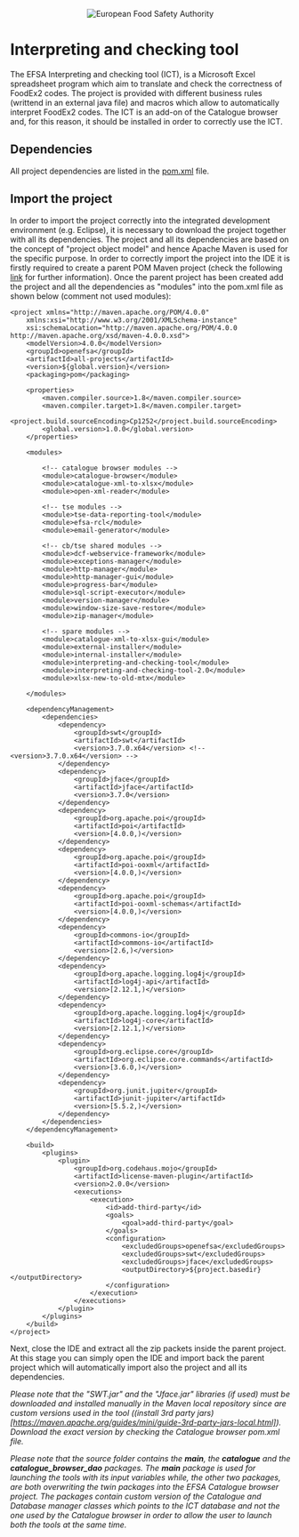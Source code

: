 <p align="center">
	<img src="http://www.efsa.europa.eu/profiles/efsa/themes/responsive_efsa/logo.png" alt="European Food Safety Authority"/>
</p>

# Interpreting and checking tool
The EFSA Interpreting and checking tool (ICT), is a Microsoft Excel spreadsheet program which aim to translate and check the correctness of FoodEx2 codes.
The project is provided with different business rules (writtend in an external java file) and macros which allow to automatically interpret FoodEx2 codes.
The ICT is an add-on of the Catalogue browser and, for this reason, it should be installed in order to correctly use the ICT.

## Dependencies
All project dependencies are listed in the [pom.xml](pom.xml) file.

## Import the project
In order to import the project correctly into the integrated development environment (e.g. Eclipse), it is necessary to download the project together with all its dependencies.
The project and all its dependencies are based on the concept of "project object model" and hence Apache Maven is used for the specific purpose.
In order to correctly import the project into the IDE it is firstly required to create a parent POM Maven project (check the following [link](https://maven.apache.org/guides/introduction/introduction-to-the-pom.html) for further information). 
Once the parent project has been created add the project and all the dependencies as "modules" into the pom.xml file as shown below (comment not used modules): 

	<project xmlns="http://maven.apache.org/POM/4.0.0"
		xmlns:xsi="http://www.w3.org/2001/XMLSchema-instance"
		xsi:schemaLocation="http://maven.apache.org/POM/4.0.0 http://maven.apache.org/xsd/maven-4.0.0.xsd">
		<modelVersion>4.0.0</modelVersion>
		<groupId>openefsa</groupId>
		<artifactId>all-projects</artifactId>
		<version>${global.version}</version>
		<packaging>pom</packaging>

		<properties>
			<maven.compiler.source>1.8</maven.compiler.source>
			<maven.compiler.target>1.8</maven.compiler.target>
			<project.build.sourceEncoding>Cp1252</project.build.sourceEncoding>
			<global.version>1.0.0</global.version>
		</properties>

		<modules>

			<!-- catalogue browser modules -->
			<module>catalogue-browser</module>
			<module>catalogue-xml-to-xlsx</module>
			<module>open-xml-reader</module>

			<!-- tse modules -->
			<module>tse-data-reporting-tool</module>
			<module>efsa-rcl</module>
			<module>email-generator</module>

			<!-- cb/tse shared modules -->
			<module>dcf-webservice-framework</module>
			<module>exceptions-manager</module>
			<module>http-manager</module>
			<module>http-manager-gui</module>
			<module>progress-bar</module>
			<module>sql-script-executor</module>
			<module>version-manager</module>
			<module>window-size-save-restore</module>
			<module>zip-manager</module>

			<!-- spare modules -->
			<module>catalogue-xml-to-xlsx-gui</module>
			<module>external-installer</module>
			<module>internal-installer</module>
			<module>interpreting-and-checking-tool</module>
			<module>interpreting-and-checking-tool-2.0</module>
			<module>xlsx-new-to-old-mtx</module>

		</modules>

		<dependencyManagement>
			<dependencies>
				<dependency>
					<groupId>swt</groupId>
					<artifactId>swt</artifactId>
					<version>3.7.0.x64</version> <!-- <version>3.7.0.x64</version> -->
				</dependency>
				<dependency>
					<groupId>jface</groupId>
					<artifactId>jface</artifactId>
					<version>3.7.0</version>
				</dependency>
				<dependency>
					<groupId>org.apache.poi</groupId>
					<artifactId>poi</artifactId>
					<version>[4.0.0,)</version>
				</dependency>
				<dependency>
					<groupId>org.apache.poi</groupId>
					<artifactId>poi-ooxml</artifactId>
					<version>[4.0.0,)</version>
				</dependency>
				<dependency>
					<groupId>org.apache.poi</groupId>
					<artifactId>poi-ooxml-schemas</artifactId>
					<version>[4.0.0,)</version>
				</dependency>
				<dependency>
					<groupId>commons-io</groupId>
					<artifactId>commons-io</artifactId>
					<version>[2.6,)</version>
				</dependency>
				<dependency>
					<groupId>org.apache.logging.log4j</groupId>
					<artifactId>log4j-api</artifactId>
					<version>[2.12.1,)</version>
				</dependency>
				<dependency>
					<groupId>org.apache.logging.log4j</groupId>
					<artifactId>log4j-core</artifactId>
					<version>[2.12.1,)</version>
				</dependency>
				<dependency>
					<groupId>org.eclipse.core</groupId>
					<artifactId>org.eclipse.core.commands</artifactId>
					<version>[3.6.0,)</version>
				</dependency>
				<dependency>
					<groupId>org.junit.jupiter</groupId>
					<artifactId>junit-jupiter</artifactId>
					<version>[5.5.2,)</version>
				</dependency>
			</dependencies>
		</dependencyManagement>

		<build>
			<plugins>
				<plugin>
					<groupId>org.codehaus.mojo</groupId>
					<artifactId>license-maven-plugin</artifactId>
					<version>2.0.0</version>
					<executions>
						<execution>
							<id>add-third-party</id>
							<goals>
								<goal>add-third-party</goal>
							</goals>
							<configuration>
								<excludedGroups>openefsa</excludedGroups>
								<excludedGroups>swt</excludedGroups>
								<excludedGroups>jface</excludedGroups>
								<outputDirectory>${project.basedir}</outputDirectory>
							</configuration>
						</execution>
					</executions>
				</plugin>
			</plugins>
		</build>
	</project>
	
Next, close the IDE and extract all the zip packets inside the parent project.
At this stage you can simply open the IDE and import back the parent project which will automatically import also the project and all its dependencies.

_Please note that the "SWT.jar" and the "Jface.jar" libraries (if used) must be downloaded and installed manually in the Maven local repository since are custom versions used in the tool ((install 3rd party jars)[https://maven.apache.org/guides/mini/guide-3rd-party-jars-local.html]). 
Download the exact version by checking the Catalogue browser pom.xml file._

_Please note that the source folder contains the **main**, the **catalogue** and the **catalogue_browser_dao** packages. The **main** package is used for launching the tools with its input variables while, the other two packages, are both overwriting the twin packages into the EFSA Catalogue browser project. The packages contain custom version of the Catalogue and Database manager classes which points to the ICT database and not the one used by the Catalogue browser in order to allow the user to launch both the tools at the same time._
